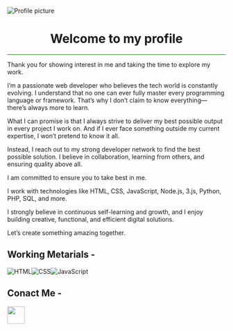 ![Profile picture](https://github.com/user-attachments/assets/2545be2f-b14a-43fa-b5e0-aa52e9f0fc4e)
<h1 align="center">Welcome to my profile</h1>
<hr style="background-color:green;color:green">
<p color="red">Thank you for showing interest in me and taking the time to explore my work.

I’m a passionate web developer who believes the tech world is constantly evolving. I understand that no one can ever fully master every programming language or framework. That’s why I don’t claim to know everything—there’s always more to learn.

What I can promise is that I always strive to deliver my best possible output in every project I work on. And if I ever face something outside my current expertise, I won’t pretend to know it all.

Instead, I reach out to my strong developer network to find the best possible solution. I believe in collaboration, learning from others, and ensuring quality above all.

I am committed to ensure you to take best in me.

I work with technologies like HTML, CSS, JavaScript, Node.js, 3.js, Python, PHP, SQL, and more.

I strongly believe in continuous self-learning and growth, and I enjoy building creative, functional, and efficient digital solutions.

Let’s create something amazing together.</p>

## Working Metarials -
![HTML](https://img.icons8.com/?size=100&id=20909&format=png&color=000000)![CSS](https://img.icons8.com/?size=100&id=7gdY5qNXaKC0&format=png&color=000000)![JavaScript](https://img.icons8.com/?size=100&id=9varyEhQ4zfn&format=png&color=000000)
## Conact Me -
 [<img src='https://img.icons8.com/?size=100&id=uLWV5A9vXIPu&format=png&color=000000' height='40px'> </img>](https://www.facebook.com/sagarpaulpro) 
 
 

